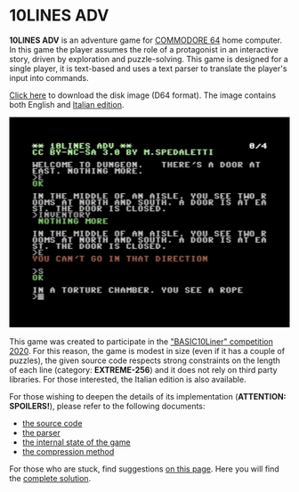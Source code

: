 # 10LINES ADV

**10LINES ADV** is an adventure game for [COMMODORE 64](https://it.wikipedia.org/wiki/Commodore_64) home computer. In this game the player assumes the role of a protagonist in an interactive story, driven by exploration and puzzle-solving. This game is designed for a single player, it is text-based and uses a text parser to translate the player's input into commands.

[Click here](https://github.com/spotlessmind1975/adv10en/blob/master/adv10-all.d64) to download the disk image (D64 format). 
The image contains both English and [Italian edition](https://github.com/spotlessmind1975/adv10).

![snapshot](snapshot.png)

This game was created to participate in the ["BASIC10Liner" competition 2020](https://gkanold.wixsite.com/homeputerium/2020). For this reason, the game is modest in size (even if it has a couple of puzzles), the given source code respects strong constraints on the length of each line (category: **EXTREME-256**) and it does not rely on third party libraries. For those interested, the Italian edition is also available.

For those wishing to deepen the details of its implementation (**ATTENTION: SPOILERS!**), please refer to the following documents:
 *  [the source code](/docs/source.md)
 *  [the parser](/docs/parser.md)
 *  [the internal state of the game](/docs/game-state.md)
 *  [the compression method](/docs/compression.md)

For those who are stuck, find suggestions [on this page](docs/suggestions.md).
Here you will find the [complete solution](docs/solution.md).